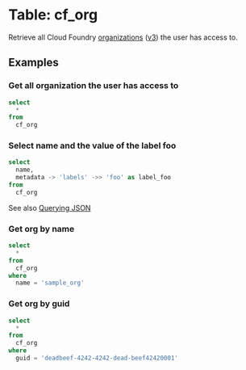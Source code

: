 # Table: cf_org

Retrieve all Cloud Foundry [organizations](https://docs.cloudfoundry.org/concepts/roles.html#orgs) ([v3](http://v3-apidocs.cloudfoundry.org/version/3.113.0/index.html#organizations)) the user has access to.

## Examples

### Get all organization the user has access to

```sql
select
  *
from
  cf_org
```

### Select name and the value of the label foo

```sql
select
  name,
  metadata -> 'labels' ->> 'foo' as label_foo
from
  cf_org
```

See also [Querying JSON](https://steampipe.io/docs/sql/querying-json)

### Get org by name

```sql
select
  *
from
  cf_org
where
  name = 'sample_org'
```

### Get org by guid

```sql
select
  *
from
  cf_org
where
  guid = 'deadbeef-4242-4242-dead-beef42420001'
```